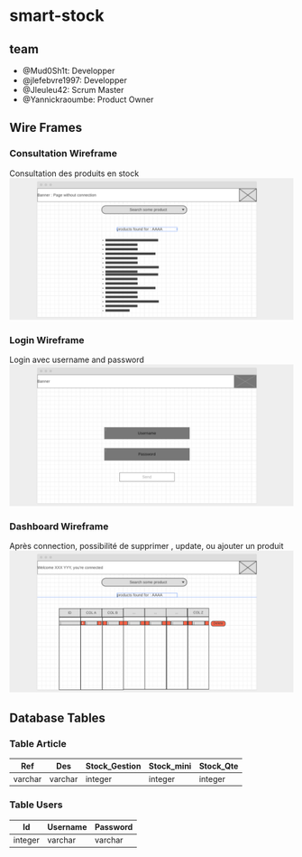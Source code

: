 # smart-stock

## team

* @Mud0Sh1t: Developper
* @jlefebvre1997: Developper
* @Jleuleu42: Scrum Master
* @Yannickraoumbe: Product Owner

## Wire Frames

### Consultation Wireframe

Consultation des produits en stock
<img src ="https://github.com/Mud0Sh1t/smart-stock/blob/master/wireframes_source/Wireframe%20Results.png">

### Login Wireframe

Login avec username and password
<img src ="https://github.com/Mud0Sh1t/smart-stock/blob/master/wireframes_source/WireFrame%20Login.png">

### Dashboard Wireframe

Après connection, possibilité de supprimer , update, ou ajouter un produit
<img src ="https://github.com/Mud0Sh1t/smart-stock/blob/master/wireframes_source/wireframe%20crud.png">


## Database Tables

### Table Article


|Ref|Des|Stock_Gestion|Stock_mini|Stock_Qte|
|---|---|---|---|---|
|varchar|varchar|integer|integer|integer

### Table Users

|Id|Username|Password|
|---|---|---|
|integer|varchar|varchar|
